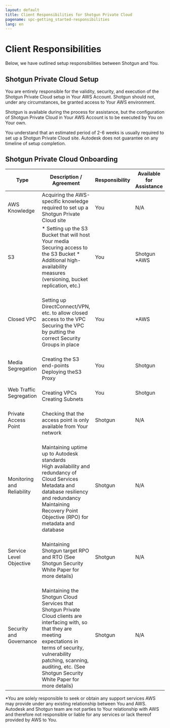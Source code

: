 ```yaml
---
layout: default
title: Client Responsibilities for Shotgun Private Cloud
pagename: spc-getting_started-responsibilities
lang: en
---
```

  
# Client Responsibilities

Below, we have outlined setup responsibilities between Shotgun and You. 

## Shotgun Private Cloud Setup

You are entirely responsible for the validity, security, and execution of the Shotgun Private Cloud setup in Your AWS Account. Shotgun should not, under any circumstances, be granted access to Your AWS environment.
 
Shotgun is available during the process for assistance, but the configuration of Shotgun Private Cloud in Your AWS Account is to be executed by You on Your own.

You understand that an estimated period of 2-6 weeks is usually required to set up a Shotgun Private Cloud site. Autodesk does not guarantee on any timeline of setup completion.  

## Shotgun Private Cloud Onboarding

|Type|	Description / Agreement |	Responsibility	| Available for Assistance|
|--------|-----|----------|---------|
|AWS Knowledge	|	Acquiring the AWS-specific knowledge required to set up a Shotgun Private Cloud site	|You	|N/A|
|S3|	* Setting up the S3 Bucket that will host Your media Securing access to the S3 Bucket * Additional high-availability measures (versioning, bucket replication, etc.)	|You	|Shotgun</br>*AWS|
|Closed VPC	|</br>Setting up DirectConnect/VPN, etc. to allow closed access to the VPC</br>Securing the VPC by putting the correct Security Groups in place	|You	|*AWS |
|Media Segregation	|</br>Creating the S3 end-points</br>Deploying theS3 Proxy	|You|	Shotgun|*AWS |
|Web Traffic Segregation	|</br>Creating VPCs</br>Creating Subnets|	You|Shotgun|
|Private Access Point|	</br>Checking that the access point is only available from Your network|	Shotgun|	N/A|
|Monitoring and Reliability|	</br>Maintaining uptime up to Autodesk standards</br>High availability and redundancy of Cloud Services</br>Metadata and database resiliency and redundancy</br>Maintaining Recovery Point Objective (RPO) for metadata and database	|Shotgun|N/A|
|Service Level Objective|</br>Maintaining Shotgun target RPO and RTO (See Shotgun Security White Paper for more details)|Shotgun|	N/A|
|Security and Governance |	</br>Maintaining the Shotgun Cloud Services that Shotgun Private Cloud clients are interfacing with, so that they are meeting expectations in terms of security, vulnerability patching, scanning, auditing, etc. (See Shotgun Security White Paper for more details)|	Shotgun	|N/A|

*You are solely responsible to seek or obtain any support services AWS may provide under any existing relationship between You and AWS. Autodesk and Shotgun team are not parties to Your relationship with AWS and therefore not responsible or liable for any services or lack thereof provided by AWS to You. 
